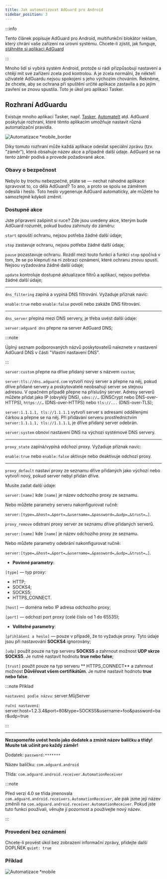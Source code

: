 ```yaml
---
title: Jak automatizovat AdGuard pro Android
sidebar_position: 3
---
```


:::info

Tento článek popisuje AdGuard pro Android, multifunkční blokátor reklam, který chrání vaše zařízení na úrovni systému. Chcete-li zjistit, jak funguje, [stáhněte si aplikaci AdGuard](https://adguard.com/download.html?auto=true)

:::

Mnoho lidí si vybírá systém Android, protože si rádi přizpůsobují nastavení a chtějí mít své zařízení zcela pod kontrolou. A je zcela normální, že někteří uživatelé AdGuardu nejsou spokojeni s jeho výchozím chováním. Řekněme, že chcete, aby se ochrana při spuštění určité aplikace zastavila a po jejím zavření se znovu spustila. Toto je úkol pro aplikaci Tasker.

## Rozhraní AdGuardu

Existuje mnoho aplikací Tasker, např. [Tasker](https://play.google.com/store/apps/details?id=net.dinglisch.android.taskerm&noprocess), [AutomateIt](https://play.google.com/store/apps/details?id=AutomateIt.mainPackage&noprocess) atd. AdGuard poskytuje rozhraní, které těmto aplikacím umožňuje nastavit různá automatizační pravidla.

![Automatizace *mobile_border](https://cdn.adtidy.org/blog/new/mmwmfautomation.jpg)

Díky tomuto rozhraní může každá aplikace odeslat speciální zprávu (tzv. "záměr"), která obsahuje název akce a případně další údaje. AdGuard se na tento záměr podívá a provede požadované akce.

### Obavy o bezpečnost

Nebylo by trochu nebezpečné, ptáte se — nechat náhodné aplikace spravovat to, co dělá AdGuard? To ano, a proto se spolu se záměrem odesílá i heslo. Toto heslo vygeneruje AdGuard automaticky, ale můžete ho samozřejmě kdykoli změnit.

### Dostupné akce

Jste připraveni zašpinit si ruce? Zde jsou uvedeny akce, kterým bude AdGuard rozumět, pokud budou zahrnuty do záměru:


`start` spouští ochranu, nejsou potřeba žádné další údaje;

`stop` zastavuje ochranu, nejsou potřeba žádné další údaje;

`pause` pozastavuje ochranu. Rozdíl mezi touto funkcí a funkcí `stop` spočívá v tom, že se po klepnutí na ni zobrazí oznámení, které ochranu znovu spustí. Nejsou vyžadována žádné další údaje;

`update` kontroluje dostupné aktualizace filtrů a aplikací, nejsou potřeba žádné další údaje;

-----

`dns_filtering` zapíná a vypíná DNS filtrování. Vyžaduje příznak navíc:

`enable:true` nebo `enable:false` povolí nebo zakáže DNS filtrování.

-----

`dns_server` přepíná mezi DNS servery, je třeba uvést další údaje:

 `server:adguard dns` přepne na server AdGuard DNS;

:::note

Úplný seznam podporovaných názvů poskytovatelů naleznete v nastavení AdGuard DNS v části "Vlastní nastavení DNS".

:::

 `server:custom` přepne na dříve přidaný server s názvem `custom`;

 `server:tls://dns.adguard.com` vytvoří nový server a přepne na něj, pokud dříve přidané servery a poskytovatelé neobsahují server se stejnou adresou. V opačném případě přepne na příslušný server. Adresy serverů můžete přidat jako IP (obvyklý DNS), `sdns://…` (DNSCrypt nebo DNS-over-HTTPS), `https://…` (DNS-over-HTTPS) nebo  `tls://...` (DNS-over-TLS);

 `server:1.1.1.1, tls://1.1.1.1` vytvoří server s adresami oddělenými čárkou a přepne se na něj. Při přidávání serveru prostřednictvím `server:1.1.1.1, tls://1.1.1.1`, je dříve přidaný server odebrán.

 `server:system` obnoví nastavení DNS na výchozí systémové DNS servery.

 -----



`proxy_state` zapíná/vypíná odchozí proxy.  Vyžaduje příznak navíc:

`enable:true` nebo `enable:false` aktivuje nebo deaktivuje odchozí proxy.

-----


`proxy_default` nastaví proxy ze seznamu dříve přidaných jako výchozí nebo vytvoří nový, pokud server nebyl přidán dříve.

Musíte zadat další údaje:

`server:[name]` kde `[name]` je název odchozího proxy ze seznamu.

Nebo můžete parametry serveru nakonfigurovat ručně:

`server:[type=…&host=…&port=…&username=…&password=…&udp=…&trust=…]`.

`proxy_remove` odstraní proxy server ze seznamu dříve přidaných serverů.

`server:[name]` kde `[name]` je název odchozího proxy ze seznamu.

Nebo můžete parametry odebrání nakonfigurovat ručně:

`server:[type=…&host=…&port=…&username=…&password=…&udp=…&trust=…]`.

* **Povinné parametry**:

`[type]` — typ proxy:
- HTTP;
- SOCKS4;
- SOCKS5;
- HTTPS_CONNECT.

`[host]` — doména nebo IP adresa odchozího proxy;

`[port]` — odchozí port proxy (celé číslo od 1 do 65535);

* **Volitelné parametry**:

 `[přihlášení a heslo]` — pouze v případě, že to vyžaduje proxy. Tyto údaje jsou při nastavování **SOCKS4** ignorovány;

 `[udp]` použít pouze na typ serveru **SOCKS5** a zahrnout možnost **UDP skrze SOCKS5**. Je nutné nastavit hodnotu **true nebo false**;

 `[trust]` použít pouze na typ serveru ** HTTPS_CONNECT** a zahrnout možnost **Důvěřovat všem certifikátům**. Je nutné nastavit hodnotu **true nebo false**.

:::note Příklad

`nastavení podle názvu`: server:MůjServer

 `ruční nastavení`: server:host=1.2.3.4&port=80&type=SOCKS5&username=foo&password=bar&udp=true


:::

-----

**Nezapomeňte uvést heslo jako dodatek a zmínit název balíčku a třídy! Musíte tak učinit pro každý záměr!**

Dodatek: `password:*******`

Název balíčku: `com.adguard.android`

Třída: `com.adguard.android.receiver.AutomationReceiver`

:::note

Před verzí 4.0 se třída jmenovala `com.adguard.android.receivers.AutomationReceiver`, ale pak jsme její název změnili na `com.adguard.android.receiver.AutomationReceiver`. Pokud jste tuto funkci používali, věnujte jí pozornost a používejte nový název.

:::

### Provedení bez oznámení

Chcete-li provést úkol bez zobrazení informační zprávy, přidejte další DOPLŇEK `quiet: true`

### Příklad

![Automatizace *mobile](https://cdn.adtidy.org/content/kb/ad_blocker/android/solving_problems/tasker/automation2.png)

